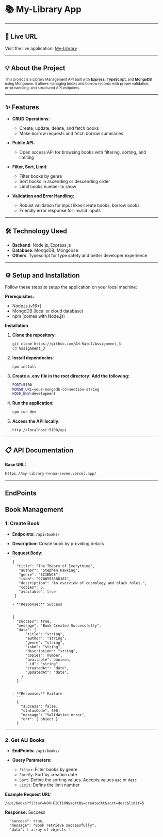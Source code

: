 # 📚 My-Library App

---

## 🚀 Live URL

Visit the live application: [My-Library](https://my-library-henna-seven.vercel.app/)

---

## 💡 About the Project

<small>
This project is a Library Management API built with <strong>Express</strong>, <strong>TypeScript</strong>, and <strong>MongoDB</strong> using Mongoose.  
It allows managing books and borrow records with proper validation, error handling, and structured API endpoints.
</small>

---

## ✨ Features

- **CRUD Operations:**
  - Create, update, delete, and fetch books
  - Make borrow requests and fetch borrow summaries

- **Public API:**
  - Open access API for browsing books with filtering, sorting, and limiting

- **Filter, Sort, Limit:**
  - Filter books by genre
  - Sort books in ascending or descending order
  - Limit books number to show

- **Validation and Error Handling:**
  - Robust validation for input likes create books, borrow books
  - Friendly error response for invalid inputs

---

## 🛠 Technology Used

- **Backend**: Node js, Express js
- **Database**: MongoDB, Mongoose
- **Others**: Typescript for type safety and better developer experience

---

## ⚙ Setup and Installation

Follow these steps to setup the application on your local machine:

**Prerequisites:**

- Node.js (v16+)
- MongoDB (local or cloud database)
- npm (comes with Node.js)

**Installation**

1. **Clone the repository**:

   ```bash
   git clone https://github.com/AH-Ratul/Assignment_3
   cd Assignment_3

2. **Install dependecies**:

   ```bash
   npm install

3. **Create a .env file in the root directory: Add the following:**

   ```bash
   PORT=5100
   MONGO_URI=your-mongodb-connection-string
   NODE_ENV=development

4. **Run the application:**

   ```bash
   npm run dev

5. **Access the API locally:**

   ```bash
   http://localhost:5100/api

---

## 📋 API Documentation

**Base URL:**

```bash
https://my-library-henna-seven.vercel.app/
```
---

## EndPoints

## Book Management

### 1. Create Book

  - **Endpoints:** ``` /api/books/ ```
  - **Description:** Create book by providing details
  - **Request Body:**
     
     ```
     {
       "title": "The Theory of Everything",
        "author": "Stephen Hawking",
        "genre": "SCIENCE",
        "isbn": "9780553380163",
        "description": "An overview of cosmology and black holes.",
        "copies": 5,
        "available": true
      }
     
    - **Response:** Success
      
      ```
        {
          "success": true,
          "message": "Book Created Successfully",
          "data": {
              "title": "string",
              "author": "string",
              "genre": "string",
              "isbn": "string",
              "description": "string",
              "copies": number,
              "available": boolean,
              "_id": "string",
              "createdAt": "date",
              "updatedAt": "date",
            }
          }
      ```

      - **Response:** Failure
        ```
        {
          "success": false,
          "statusCode": 400,
          "message": "Validation error",
          "err": { object }
        }

---

### 2. Get ALl Books

  - **EndPoints:**  ``` /api/books/ ```
    
  - **Query Parameters:**
      - ```Filter```: Filter books by genre
      - ```SortBy```: Sort by creation date
      - ```Sort```: Define the sorting values. Accepts values ```asc``` or ```desc```
      - ```Limit```: Define the limit number
    
  **Example Request URL:**
  
  ```/api/books?filter=NON-FICTION&sortBy=createdAt&sort=desc&limit=5```
     
  **Response:** Success

  ```
    "success": true,
    "message": "Book retrieve successfully",
    "data": [ array of objects ]
  ```





